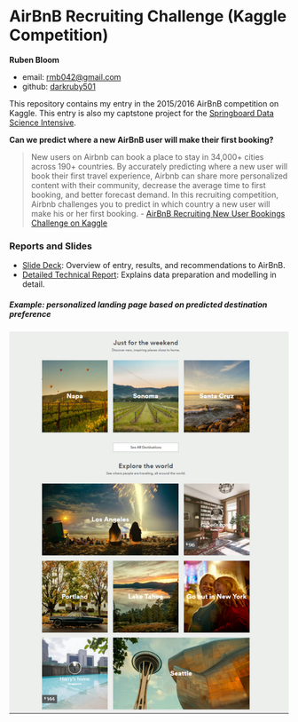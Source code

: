 # AirBnB Recruiting Challenge (Kaggle Competition)

**Ruben Bloom**

- email: <rmb042@gmail.com>
- github: [darkruby501](https://github.com/darkruby501)

This repository contains my entry in the 2015/2016 AirBnB competition on Kaggle. This entry is also my captstone project for the [Springboard Data Science Intensive](https://www.springboard.com/workshops/data-science-intensive/).

**Can we predict where a new AirBnB user will make their first booking?**

> New users on Airbnb can book a place to stay in 34,000+ cities across 190+ countries. By accurately predicting where a new user will book their first travel experience, Airbnb can share more personalized content with their community, decrease the average time to first booking, and better forecast demand.
In this recruiting competition, Airbnb challenges you to predict in which country a new user will make his or her first booking. - [AirBnB Recruiting New User Bookings Challenge on Kaggle](https://www.kaggle.com/c/airbnb-recruiting-new-user-bookings)

### Reports and Slides
- [Slide Deck](www.anb.com): Overview of entry, results, and recommendations to AirBnB.
- [Detailed Technical Report](): Explains data preparation and modelling in detail.

##### Example: personalized landing page based on predicted destination preference 
![](Images/airbnb_homepage_suggestions_resized.png)
